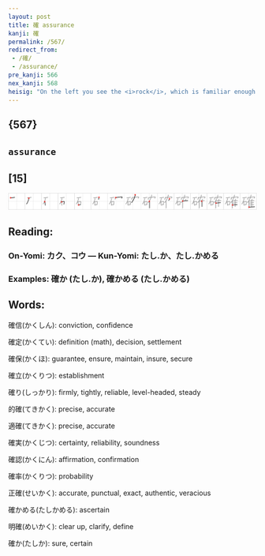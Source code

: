 ```yaml
---
layout: post
title: 確 assurance
kanji: 確
permalink: /567/
redirect_from:
 - /確/
 - /assurance/
pre_kanji: 566
nex_kanji: 568
heisig: "On the left you see the <i>rock</i>, which is familiar enough. But pay attention to the right. Taking careful note of the unusual stroke order that has the "chimney" on the <i>house</i> doubled up with the first stroke of the <i>turkey</i>, we may see the right side as a <i>turkey house</i> (or "<i>coop</i>").<div>We shall see this pattern only on one other occasion (Frame 2093), but even for these two characters it is well worth the trouble to single it out as a primitive.</div>"
---
```


## {567}

## `assurance`

## [15]

<div class="stroke"><img src="../images/E7A2BA.png" /></div>

## Reading:

### On-Yomi: カク、コウ &mdash; Kun-Yomi: たし.か、たし.かめる

### Examples: 確か (たし.か), 確かめる (たし.かめる)

## Words:

確信(かくしん): conviction, confidence

確定(かくてい): definition (math), decision, settlement

確保(かくほ): guarantee, ensure, maintain, insure, secure

確立(かくりつ): establishment

確り(しっかり): firmly, tightly, reliable, level-headed, steady

的確(てきかく): precise, accurate

適確(てきかく): precise, accurate

確実(かくじつ): certainty, reliability, soundness

確認(かくにん): affirmation, confirmation

確率(かくりつ): probability

正確(せいかく): accurate, punctual, exact, authentic, veracious

確かめる(たしかめる): ascertain

明確(めいかく): clear up, clarify, define

確か(たしか): sure, certain
